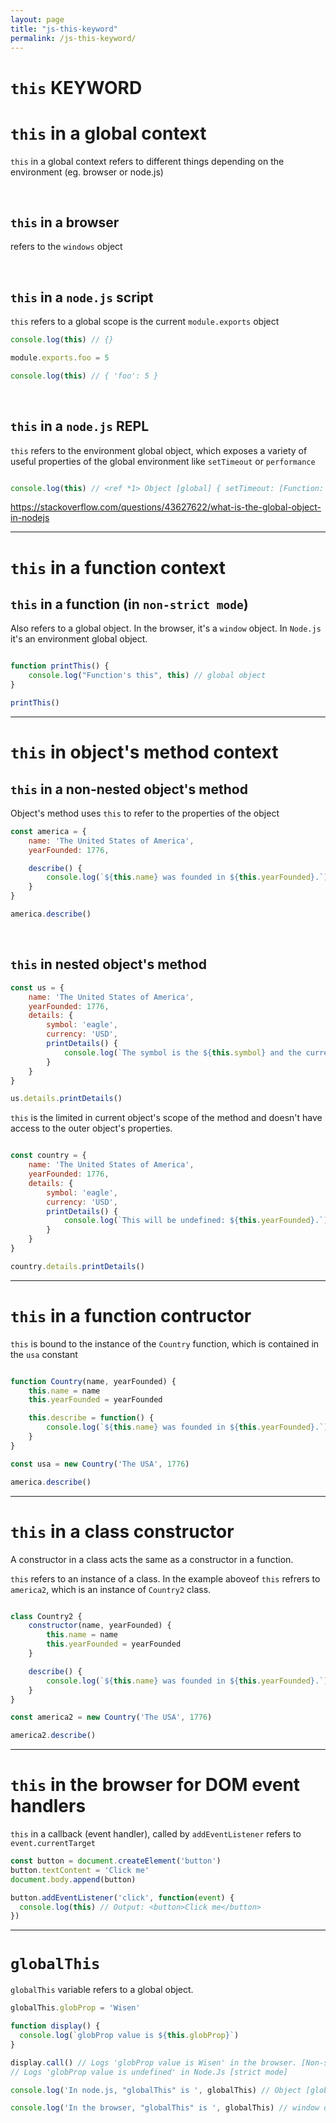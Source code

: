 ```yaml
---
layout: page
title: "js-this-keyword"
permalink: /js-this-keyword/
---
```


# `this` KEYWORD

# `this` in a global context

`this` in a global context refers to different things depending on the environment (eg. browser or node.js)

<br>

## `this` in a browser

refers to the `windows` object

<br>

## `this` in a `node.js` script

`this` refers to a global scope is the current `module.exports` object


```js
console.log(this) // {}

module.exports.foo = 5

console.log(this) // { 'foo': 5 }
```
<br>

## `this` in a `node.js` REPL


`this` refers to the environment global object, which exposes a variety of useful properties of the global environment like `setTimeout` or `performance`

```js

console.log(this) // <ref *1> Object [global] { setTimeout: [Function: setTimeout],  performance: Performance }

```
<https://stackoverflow.com/questions/43627622/what-is-the-global-object-in-nodejs>


---

# `this` in a function context


## `this` in a function (in `non-strict mode`)


Also refers to a global object.
In the browser, it's a `window` object. In `Node.js` it's an environment global object.

```js

function printThis() {
    console.log("Function's this", this) // global object
}

printThis()
```

---

# `this` in object's method context


## `this` in a non-nested object's method


Object's method uses `this` to refer to the properties of the object

```js
const america = {
    name: 'The United States of America',
    yearFounded: 1776,

    describe() {
        console.log(`${this.name} was founded in ${this.yearFounded}.`)
    }
}

america.describe()
```

<br>

## `this` in nested object's method


```js
const us = {
    name: 'The United States of America',
    yearFounded: 1776,
    details: {
        symbol: 'eagle',
        currency: 'USD',
        printDetails() {
            console.log(`The symbol is the ${this.symbol} and the currency is ${this.currency}.`)
        }
    }
}

us.details.printDetails()

```

`this` is the limited in current object's scope of the method and doesn't have access to the outer object's properties.

```js

const country = {
    name: 'The United States of America',
    yearFounded: 1776,
    details: {
        symbol: 'eagle',
        currency: 'USD',
        printDetails() {
            console.log(`This will be undefined: ${this.yearFounded}.`) // undefined
        }
    }
}

country.details.printDetails()

```
---

# `this` in a function contructor 

`this` is bound to the instance of the `Country` function, which is contained in the `usa` constant

```js

function Country(name, yearFounded) {
    this.name = name
    this.yearFounded = yearFounded

    this.describe = function() {
        console.log(`${this.name} was founded in ${this.yearFounded}.`)
    }
}

const usa = new Country('The USA', 1776)

america.describe()

```

---

# `this` in a class constructor

A constructor in a class acts the same as a constructor in a function.

`this` refers to an instance of a class. In the example aboveof `this` refrers to `america2`, which is an instance of `Country2` class.

```js

class Country2 {
    constructor(name, yearFounded) {
        this.name = name
        this.yearFounded = yearFounded
    }

    describe() {
        console.log(`${this.name} was founded in ${this.yearFounded}.`)
    }
}

const america2 = new Country('The USA', 1776)

america2.describe()

```

---

# `this` in the browser for DOM event handlers

`this` in a callback (event handler), called by `addEventListener` refers to `event.currentTarget`

```js
const button = document.createElement('button')
button.textContent = 'Click me'
document.body.append(button)

button.addEventListener('click', function(event) {
  console.log(this) // Output: <button>Click me</button>
})
```
---

# `globalThis`

`globalThis` variable refers to a global object.

```js
globalThis.globProp = 'Wisen'

function display() {
  console.log(`globProp value is ${this.globProp}`)
}

display.call() // Logs 'globProp value is Wisen' in the browser. [Non-strict mode]
// Logs 'globProp value is undefined' in Node.Js [strict mode]

```

```js
console.log('In node.js, "globalThis" is ', globalThis) // Object [global] {}

console.log('In the browser, "globalThis" is ', globalThis) // window object
```
